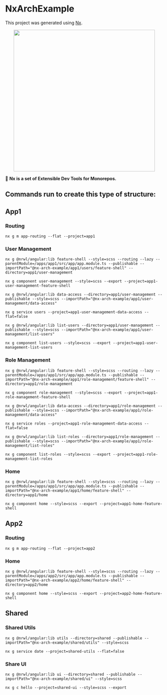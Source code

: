 # NxArchExample

This project was generated using [Nx](https://nx.dev).

<p align="center"><img src="https://raw.githubusercontent.com/nrwl/nx/master/images/nx-logo.png" width="450"></p>

🔎 **Nx is a set of Extensible Dev Tools for Monorepos.**

## Commands run to create this type of structure:

## App1

### Routing

`nx g m app-routing --flat --project=app1`

### User Management

`nx g @nrwl/angular:lib feature-shell --style=scss --routing --lazy --parentModule=/apps/app1/src/app/app.module.ts --publishable --importPath="@nx-arch-example/app1/users/feature-shell" --directory=app1/user-management`

`nx g component user-management --style=scss --export --project=app1-user-management-feature-shell`

`nx g @nrwl/angular:lib data-access --directory=app1/user-management --publishable --style=scss --importPath="@nx-arch-example/app1/user-management/data-access"`

`nx g service users --project=app1-user-management-data-access --flat=false`

`nx g @nrwl/angular:lib list-users --directory=app1/user-management --publishable --style=scss --importPath="@nx-arch-example/app1/user-management/list-users"`

`nx g component list-users --style=scss --export --project=app1-user-management-list-users`

### Role Management

`nx g @nrwl/angular:lib feature-shell --style=scss --routing --lazy --parentModule=/apps/app1/src/app/app.module.ts --publishable --importPath="@nx-arch-example/app1/role-management/feature-shell" --directory=app1/role-management`

`nx g component role-management --style=scss --export --project=app1-role-management-feature-shell`

`nx g @nrwl/angular:lib data-access --directory=app1/role-management --publishable --style=scss --importPath="@nx-arch-example/app1/role-management/data-access"`

`nx g service roles --project=app1-role-management-data-access --flat=false`

`nx g @nrwl/angular:lib list-roles --directory=app1/role-management --publishable --style=scss --importPath="@nx-arch-example/app1/role-management/list-roles"`

`nx g component list-roles --style=scss --export --project=app1-role-management-list-roles`

### Home

`nx g @nrwl/angular:lib feature-shell --style=scss --routing --lazy --parentModule=/apps/app1/src/app/app.module.ts --publishable --importPath="@nx-arch-example/app1/home/feature-shell" --directory=app1/home`

`nx g component home --style=scss --export --project=app1-home-feature-shell`

## App2

### Routing

`nx g m app-routing --flat --project=app2`

### Home

`nx g @nrwl/angular:lib feature-shell --style=scss --routing --lazy --parentModule=/apps/app2/src/app/app.module.ts --publishable --importPath="@nx-arch-example/app2/home/feature-shell" --directory=app2/home`

`nx g component home --style=scss --export --project=app2-home-feature-shell`

## Shared

### Shared Utils

`nx g @nrwl/angular:lib utils --directory=shared --publishable --importPath="@nx-arch-example/shared/utils" --style=scss`

`nx g service date --project=shared-utils --flat=false`

### Share UI

`nx g @nrwl/angular:lib ui --directory=shared --publishable --importPath="@nx-arch-example/shared/ui" --style=scss`

`nx g c hello --project=shared-ui --style=scss --export`
